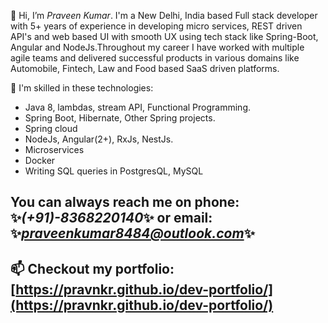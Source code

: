 <!---
pravnkr/pravnkr is a ✨ special ✨ repository because its `README.md` (this file) appears on your GitHub profile.
You can click the Preview link to take a look at your changes.
--->
👋 Hi, I’m *Praveen Kumar*. I'm a New Delhi, India based Full stack developer with 5+ years of experience in developing micro services, REST driven API's and web based UI with smooth UX using tech stack like Spring-Boot, Angular and NodeJs.Throughout my career I have worked with multiple agile teams and delivered successful products in various domains like Automobile, Fintech, Law and Food based SaaS driven platforms.

💞️ I'm skilled in these technologies:
- Java 8, lambdas, stream API, Functional Programming.
- Spring Boot, Hibernate, Other Spring projects.
- Spring cloud
- NodeJs, Angular(2+), RxJs, NestJs.
- Microservices
- Docker
- Writing SQL queries in PostgresQL, MySQL

You can always reach me on phone: ✨*(+91)-8368220140*✨ or email: ✨*praveenkumar8484@outlook.com*✨
---
📫 Checkout my portfolio: [https://pravnkr.github.io/dev-portfolio/](https://pravnkr.github.io/dev-portfolio/)
---
